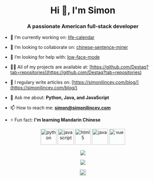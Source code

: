 <h1 align="center">Hi 👋, I'm Simon</h1>
<h3 align="center">A passionate American full-stack developer</h3>

- 🔭  I’m currently working on: [life-calendar](https://github.com/Destaq/life-calendar)

- 👯  I’m looking to collaborate on: [chinese-sentence-miner](https://github.com/Destaq/chinese-sentence-miner)

- 🤔  I’m looking for help with: [low-face-mode](https://github.com/Destaq/low-face-mode)

- 👨‍💻  All of my projects are available at: [https://github.com/Destaq?tab=repositories](https://github.com/Destaq?tab=repositories)

- 📝  I regulary write articles on: [https://simonilincev.com/blog/](https://simonilincev.com/blog/)

- 💬  Ask me about: **Python, Java, and JavaScript**

- 📫  How to reach me: **simon@simonilincev.com**

- ⚡  Fun fact: **I'm learning Mandarin Chinese**
<p align="center">
  <img src="https://cdn4.iconfinder.com/data/icons/logos-and-brands/512/267_Python_logo-256.png" alt="python" width="50" height="50"/>
  
  <img src="https://cdn.icon-icons.com/icons2/2108/PNG/512/javascript_icon_130900.png" alt="javascript" width="50" height="50"/> 
  
  <img src="https://cdn4.iconfinder.com/data/icons/flat-brand-logo-2/512/html5-256.png" alt="html5" width="50" height="50"/>
  
  <img src="https://cdn4.iconfinder.com/data/icons/logos-and-brands/512/181_Java_logo_logos-256.png" alt="java" width="50" height="50"/>
  
  <img src="https://cdn.iconscout.com/icon/free/png-512/vue-282497.png" alt="vue" width="50" height="50" />
</p>

<p align="center"> <img src="https://github-readme-stats.vercel.app/api?username=destaq&show_icons=true" /> </p>
<p align="center"> <img src="https://github-readme-stats.vercel.app/api/top-langs/?username=destaq&langs_count=10&layout=compact" /> </p>

<p align="center">
<a href="https://stackoverflow.com/destaq" target="blank"><img align="center" src="https://cdn.jsdelivr.net/npm/simple-icons@3.0.1/icons/stackoverflow.svg" alt="destaq" height="20" width="20" /></a>
</p>
